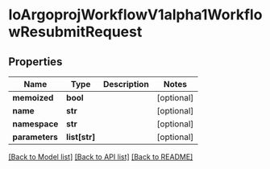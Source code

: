 # IoArgoprojWorkflowV1alpha1WorkflowResubmitRequest

## Properties
Name | Type | Description | Notes
------------ | ------------- | ------------- | -------------
**memoized** | **bool** |  | [optional] 
**name** | **str** |  | [optional] 
**namespace** | **str** |  | [optional] 
**parameters** | **list[str]** |  | [optional] 

[[Back to Model list]](../README.md#documentation-for-models) [[Back to API list]](../README.md#documentation-for-api-endpoints) [[Back to README]](../README.md)


